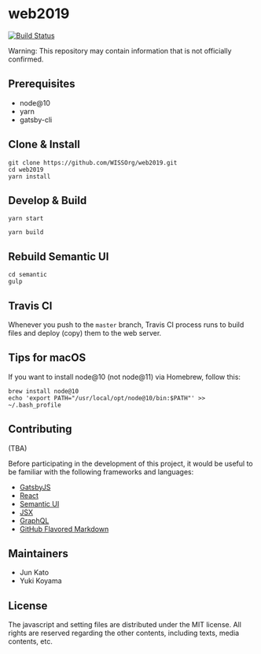 # web2019

[![Build Status](https://travis-ci.org/WISSOrg/web2019.svg?branch=master)](https://travis-ci.org/WISSOrg/web2019)

Warning: This repository may contain information that is not officially confirmed.

## Prerequisites

- node@10
- yarn
- gatsby-cli

## Clone & Install

```
git clone https://github.com/WISSOrg/web2019.git
cd web2019
yarn install
```

## Develop & Build

```
yarn start
```

```
yarn build
```

## Rebuild Semantic UI

```
cd semantic
gulp
```

## Travis CI

Whenever you push to the `master` branch, Travis CI process runs to build files and deploy (copy) them to the web server.

## Tips for macOS

If you want to install node@10 (not node@11) via Homebrew, follow this:
```
brew install node@10
echo 'export PATH="/usr/local/opt/node@10/bin:$PATH"' >> ~/.bash_profile
```

## Contributing

(TBA)

Before participating in the development of this project, it would be useful to be familiar with the following frameworks and languages:

- [GatsbyJS](https://www.gatsbyjs.org/)
- [React](https://reactjs.org/)
- [Semantic UI](https://semantic-ui.com/)
- [JSX](http://facebook.github.io/jsx/)
- [GraphQL](https://graphql.org/)
- [GitHub Flavored Markdown](https://github.github.com/gfm/)

## Maintainers

- Jun Kato
- Yuki Koyama

## License

The javascript and setting files are distributed under the MIT license. All rights are reserved regarding the other contents, including texts, media contents, etc.

